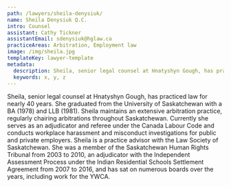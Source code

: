 ```yaml
---
path: /lawyers/sheila-denysiuk/
name: Sheila Denysiuk Q.C.
intro: Counsel
assistant: Cathy Tickner
assistantEmail: sdenysiuk@hglaw.ca
practiceAreas: Arbitration, Employment law
image: /img/sheila.jpg
templateKey: lawyer-template
metadata:
  description: Sheila, senior legal counsel at Hnatyshyn Gough, has practiced law for nearly 40 years. She graduated from the University of Saskatchewan with a BA (1978) and LLB (1981).
  keywords: x, y, z
---
```

Sheila, senior legal counsel at Hnatyshyn Gough, has practiced law for nearly 40 years. She graduated from the University of Saskatchewan with a BA (1978) and LLB (1981). Sheila maintains an extensive arbitration practice, regularly chairing arbitrations throughout Saskatchewan. Currently she serves as an adjudicator and referee under the Canada Labour Code and conducts workplace harassment and misconduct investigations for public and private employers. Sheila is a practice advisor with the Law Society of Saskatchewan. She was a member of the Saskatchewan Human Rights Tribunal from 2003 to 2010, an adjudicator with the Independent Assessment Process under the Indian Residential Schools Settlement Agreement from 2007 to 2016, and has sat on numerous boards over the years, including work for the YWCA.
